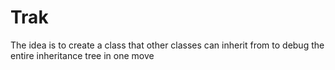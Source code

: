 # Trak
The idea is to create a class that other classes can inherit from to debug the entire inheritance tree in one move
